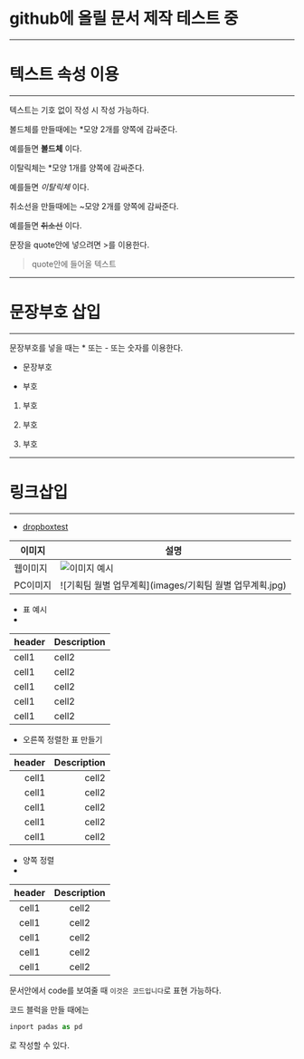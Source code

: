 <!--HEADING-->

# github에 올릴 문서 제작 테스트 중

<!--line-->
---
# 텍스트 속성 이용
---
<!--텍스트 속성 이용-->

텍스트는 기호 없이 작성 시 작성 가능하다.

볼드체를 만들때에는 \*모양 2개를 양쪽에 감싸준다.

예를들면 **볼드체** 이다.

이탈릭체는 \*모양 1개를 양쪽에 감싸준다.

예를들면 *이탈릭체* 이다.

취소선을 만들때에는 ~모양 2개를 양쪽에 감싸준다.

예를들면 ~~취소선~~ 이다.

문장을 quote안에 넣으려면 >를 이용한다.

> quote안에 들어올 텍스트

---
# 문장부호 삽입
---
문장부호를 넣을 때는 \* 또는 - 또는 숫자를 이용한다.

- 문장부호
* 부호
1. 부호
2) 부호
3. 부호

---
# 링크삽입
---

<!--링크 삽입-->

- [dropboxtest](https://paper.dropbox.com/doc/2021.04.08--BIwSkR61tBwpoThD_BsQRC8xAg-e2y6gqlg27PnbWfn9Kwd6)

<!--이미지 삽입-->

| 이미지  | 설명                                                                       |
| ------- | -------------------------------------------------------------------------- |
| 웹이미지 | ![이미지 예시](http://13.209.16.95:5000/static/upload/161836253014635.JPG) |
| PC이미지 |![기획팀 월별 업무계획](images/기획팀 월별 업무계획.jpg)|



<!--표 삽입-->

- 표 예시
- 
| header | Description |
| ------ | ----------- |
| cell1 | cell2 |
| cell1 | cell2 |
| cell1 | cell2 |
| cell1 | cell2 |
| cell1 | cell2 |

<!--표에서 정렬-->

- 오른쪽 정렬한 표 만들기


| header | Description |
| -----: | ----------: |
|  cell1 |       cell2 |
|  cell1 |       cell2 |
|  cell1 |       cell2 |
|  cell1 |       cell2 |
|  cell1 |       cell2 |

- 양쪽 정렬
- 
|header|Description|
|:--:|:--:|
|cell1|cell2|
|cell1|cell2|
|cell1|cell2|
|cell1|cell2|
|cell1|cell2|

<!--문서 안에서 code 보여주기-->

문서안에서 code를 보여줄 때 `이것은 코드입니다`로 표현 가능하다.

코드 블럭을 만들 때에는

```py
inport padas as pd
```

로 작성할 수 있다.
